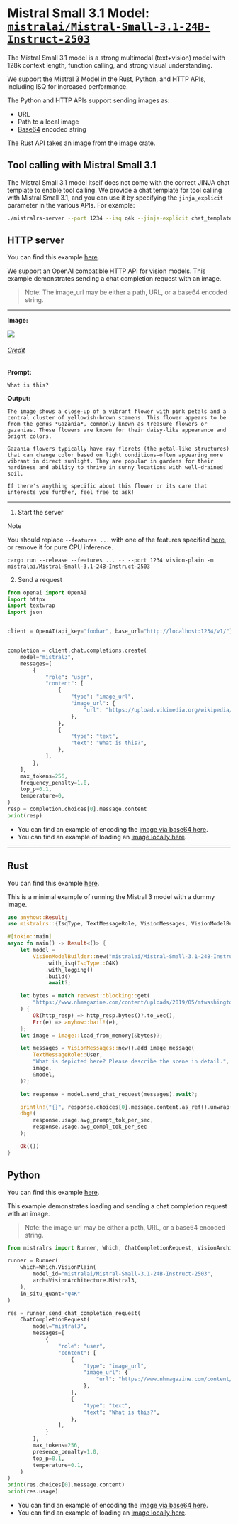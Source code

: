 # Mistral Small 3.1 Model: [`mistralai/Mistral-Small-3.1-24B-Instruct-2503`](https://huggingface.co/mistralai/Mistral-Small-3.1-24B-Instruct-2503)

The Mistral Small 3.1 model is a strong multimodal (text+vision) model with 128k context length, function calling, and strong visual understanding.

We support the Mistral 3 Model in the Rust, Python, and HTTP APIs, including ISQ for increased performance.

The Python and HTTP APIs support sending images as:
- URL
- Path to a local image
- [Base64](https://en.wikipedia.org/wiki/Base64) encoded string

The Rust API takes an image from the [image](https://docs.rs/image/latest/image/index.html) crate.

## Tool calling with Mistral Small 3.1

The Mistral Small 3.1 model itself does not come with the correct JINJA chat template to enable tool calling. We provide a chat template for
tool calling with Mistral Small 3.1, and you can use it by specifying the `jinja_explicit` parameter in the various APIs. For example:

```bash
./mistralrs-server --port 1234 --isq q4k --jinja-explicit chat_templates/mistral_small_tool_call.jinja vision-plain -m mistralai/Mistral-Small-3.1-24B-Instruct-2503  
```


## HTTP server
You can find this example [here](../examples/server/mistral3.py).

We support an OpenAI compatible HTTP API for vision models. This example demonstrates sending a chat completion request with an image.

> Note: The image_url may be either a path, URL, or a base64 encoded string.

---

**Image:**

<img src="https://upload.wikimedia.org/wikipedia/commons/f/fd/Pink_flower.jpg">
<h6><a href = "https://upload.wikimedia.org/wikipedia/commons/f/fd/Pink_flower.jpg">Credit</a></h6>

**Prompt:**
```
What is this?
```

**Output:**
```
The image shows a close-up of a vibrant flower with pink petals and a central cluster of yellowish-brown stamens. This flower appears to be from the genus *Gazania*, commonly known as treasure flowers or gazanias. These flowers are known for their daisy-like appearance and bright colors.

Gazania flowers typically have ray florets (the petal-like structures) that can change color based on light conditions—often appearing more vibrant in direct sunlight. They are popular in gardens for their hardiness and ability to thrive in sunny locations with well-drained soil.

If there's anything specific about this flower or its care that interests you further, feel free to ask!
```

---

1) Start the server

> [!NOTE]
> You should replace `--features ...` with one of the features specified [here](../README.md#supported-accelerators), or remove it for pure CPU inference.

```
cargo run --release --features ... -- --port 1234 vision-plain -m mistralai/Mistral-Small-3.1-24B-Instruct-2503
```

2) Send a request

```py
from openai import OpenAI
import httpx
import textwrap
import json


client = OpenAI(api_key="foobar", base_url="http://localhost:1234/v1/")


completion = client.chat.completions.create(
    model="mistral3",
    messages=[
        {
            "role": "user",
            "content": [
                {
                    "type": "image_url",
                    "image_url": {
                        "url": "https://upload.wikimedia.org/wikipedia/commons/f/fd/Pink_flower.jpg"
                    },
                },
                {
                    "type": "text",
                    "text": "What is this?",
                },
            ],
        },
    ],
    max_tokens=256,
    frequency_penalty=1.0,
    top_p=0.1,
    temperature=0,
)
resp = completion.choices[0].message.content
print(resp)

```

- You can find an example of encoding the [image via base64 here](../examples/server/phi3v_base64.py).
- You can find an example of loading an [image locally here](../examples/server/phi3v_local_img.py).

---

## Rust
You can find this example [here](../mistralrs/examples/mistral3/main.rs).

This is a minimal example of running the Mistral 3 model with a dummy image.

```rust
use anyhow::Result;
use mistralrs::{IsqType, TextMessageRole, VisionMessages, VisionModelBuilder};

#[tokio::main]
async fn main() -> Result<()> {
    let model =
        VisionModelBuilder::new("mistralai/Mistral-Small-3.1-24B-Instruct-2503")
            .with_isq(IsqType::Q4K)
            .with_logging()
            .build()
            .await?;

    let bytes = match reqwest::blocking::get(
        "https://www.nhmagazine.com/content/uploads/2019/05/mtwashingtonFranconia-2-19-18-108-Edit-Edit.jpg",
    ) {
        Ok(http_resp) => http_resp.bytes()?.to_vec(),
        Err(e) => anyhow::bail!(e),
    };
    let image = image::load_from_memory(&bytes)?;

    let messages = VisionMessages::new().add_image_message(
        TextMessageRole::User,
        "What is depicted here? Please describe the scene in detail.",
        image,
        &model,
    )?;

    let response = model.send_chat_request(messages).await?;

    println!("{}", response.choices[0].message.content.as_ref().unwrap());
    dbg!(
        response.usage.avg_prompt_tok_per_sec,
        response.usage.avg_compl_tok_per_sec
    );

    Ok(())
}
```

## Python
You can find this example [here](../examples/python/mistral3.py).

This example demonstrates loading and sending a chat completion request with an image.

> Note: the image_url may be either a path, URL, or a base64 encoded string.

```py
from mistralrs import Runner, Which, ChatCompletionRequest, VisionArchitecture

runner = Runner(
    which=Which.VisionPlain(
        model_id="mistralai/Mistral-Small-3.1-24B-Instruct-2503",
        arch=VisionArchitecture.Mistral3,
    ),
    in_situ_quant="Q4K"
)

res = runner.send_chat_completion_request(
    ChatCompletionRequest(
        model="mistral3",
        messages=[
            {
                "role": "user",
                "content": [
                    {
                        "type": "image_url",
                        "image_url": {
                            "url": "https://www.nhmagazine.com/content/uploads/2019/05/mtwashingtonFranconia-2-19-18-108-Edit-Edit.jpg"
                        },
                    },
                    {
                        "type": "text",
                        "text": "What is this?",
                    },
                ],
            }
        ],
        max_tokens=256,
        presence_penalty=1.0,
        top_p=0.1,
        temperature=0.1,
    )
)
print(res.choices[0].message.content)
print(res.usage)

```

- You can find an example of encoding the [image via base64 here](../examples/python/phi3v_base64.py).
- You can find an example of loading an [image locally here](../examples/python/phi3v_local_img.py).